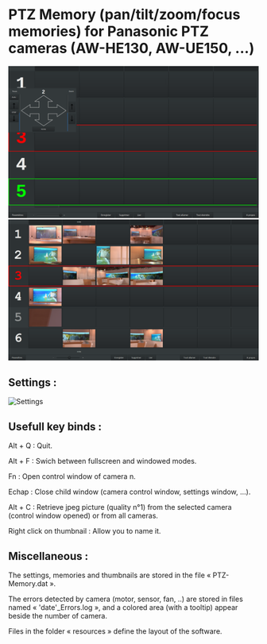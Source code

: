 # PTZ Memory (pan/tilt/zoom/focus memories) for Panasonic PTZ cameras (AW-HE130, AW-UE150, ...)
![PTZ-Memory](Screenshots/PTZ-Memory.png "PTZ-Memory")
![PTZ-Memory](Screenshots/PTZ-Memory-2.png "PTZ-Memory-2")

## Settings :
![Settings](Screenshots/Paramètres.png "Settings")

## Usefull key binds :
Alt + Q : Quit.

Alt + F : Swich between fullscreen and windowed modes.

Fn : Open control window of camera n.

Echap : Close child window (camera control window, settings window, ...).

Alt + C : Retrieve jpeg picture (quality n°1) from the selected camera (control window opened) or from all cameras.

Right click on thumbnail : Allow you to name it.

## Miscellaneous :
The settings, memories and thumbnails are stored in the file « PTZ-Memory.dat ».

The errors detected by camera (motor, sensor, fan, ..) are stored in files named « 'date'_Errors.log », and a colored area (with a tooltip) appear beside the number of camera.

Files in the folder « resources » define the layout of the software.

